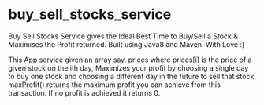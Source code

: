 # buy_sell_stocks_service
Buy Sell Stocks Service gives the Ideal Best Time to Buy/Sell a Stock &amp; Maximises the Profit returned. Built using Java8 and Maven. With Love :)

This App service given an array say. prices where prices[i] is the price of a given stock on the ith day,
Maximizes your profit by choosing a single day to buy one stock 
and choosing a different day in the future to sell that stock.
maxProfit() returns the maximum profit you can achieve from this transaction.
If no profit is achieved it returns 0.
